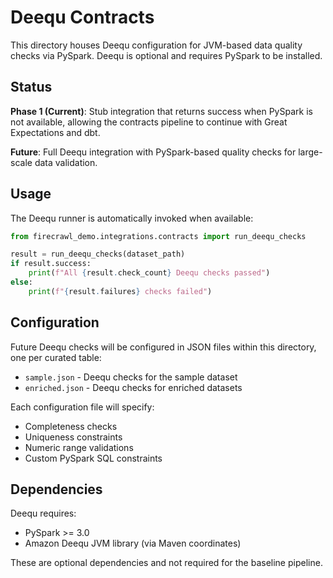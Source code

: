 # Deequ Contracts

This directory houses Deequ configuration for JVM-based data quality checks
via PySpark. Deequ is optional and requires PySpark to be installed.

## Status

**Phase 1 (Current)**: Stub integration that returns success when PySpark is
not available, allowing the contracts pipeline to continue with Great
Expectations and dbt.

**Future**: Full Deequ integration with PySpark-based quality checks for
large-scale data validation.

## Usage

The Deequ runner is automatically invoked when available:

```python
from firecrawl_demo.integrations.contracts import run_deequ_checks

result = run_deequ_checks(dataset_path)
if result.success:
    print(f"All {result.check_count} Deequ checks passed")
else:
    print(f"{result.failures} checks failed")
```

## Configuration

Future Deequ checks will be configured in JSON files within this directory,
one per curated table:

- `sample.json` - Deequ checks for the sample dataset
- `enriched.json` - Deequ checks for enriched datasets

Each configuration file will specify:

- Completeness checks
- Uniqueness constraints
- Numeric range validations
- Custom PySpark SQL constraints

## Dependencies

Deequ requires:

- PySpark >= 3.0
- Amazon Deequ JVM library (via Maven coordinates)

These are optional dependencies and not required for the baseline pipeline.
